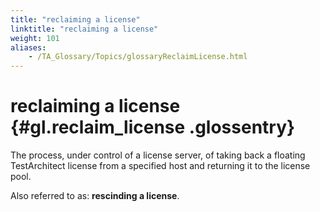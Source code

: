 ```yaml
--- 
title: "reclaiming a license"
linktitle: "reclaiming a license"
weight: 101
aliases: 
    - /TA_Glossary/Topics/glossaryReclaimLicense.html
---
```

# reclaiming a license {#gl.reclaim_license .glossentry}

The process, under control of a license server, of taking back a floating TestArchitect license from a specified host and returning it to the license pool.

Also referred to as: **rescinding a license**.

